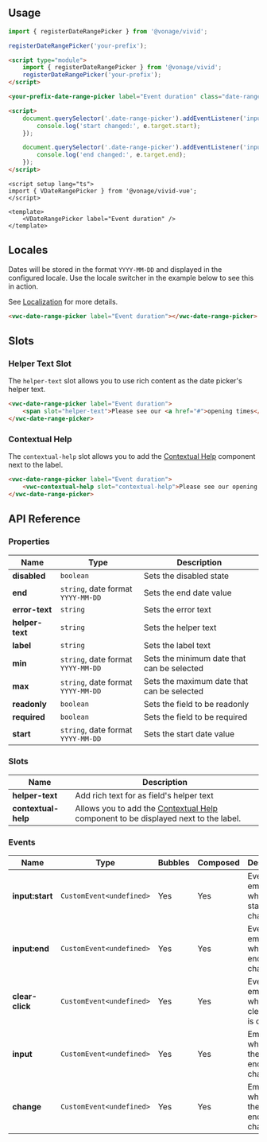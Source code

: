 ## Usage

<vwc-tabs gutters="none" activeid="vue-tab">
<vwc-tab label="Web component" id="web-tab"></vwc-tab>
<vwc-tab-panel>

```js
import { registerDateRangePicker } from '@vonage/vivid';

registerDateRangePicker('your-prefix');
```

```html preview 460px
<script type="module">
	import { registerDateRangePicker } from '@vonage/vivid';
	registerDateRangePicker('your-prefix');
</script>

<your-prefix-date-range-picker label="Event duration" class="date-range-picker"></your-prefix-date-range-picker>

<script>
	document.querySelector('.date-range-picker').addEventListener('input:start', (e) => {
		console.log('start changed:', e.target.start);
	});

	document.querySelector('.date-range-picker').addEventListener('input:end', (e) => {
		console.log('end changed:', e.target.end);
	});
</script>
```

</vwc-tab-panel>
<vwc-tab label="Vue" id="vue-tab"></vwc-tab>
<vwc-tab-panel>

```vue preview
<script setup lang="ts">
import { VDateRangePicker } from '@vonage/vivid-vue';
</script>

<template>
	<VDateRangePicker label="Event duration" />
</template>
```

</vwc-tab-panel>
</vwc-tabs>

## Locales

Dates will be stored in the format `YYYY-MM-DD` and displayed in the configured locale. Use the locale switcher in the example below to see this in action.

See [Localization](/guides/localization/) for more details.

```html preview locale-switcher 460px
<vwc-date-range-picker label="Event duration"></vwc-date-range-picker>
```

## Slots

### Helper Text Slot

The `helper-text` slot allows you to use rich content as the date picker's helper text.

```html preview 460px
<vwc-date-range-picker label="Event duration">
	<span slot="helper-text">Please see our <a href="#">opening times</a>.</span>
</vwc-date-range-picker>
```

### Contextual Help

The `contextual-help` slot allows you to add the [Contextual Help](/components/contextual-help/) component next to the label.

```html preview 460px
<vwc-date-range-picker label="Event duration">
	<vwc-contextual-help slot="contextual-help">Please see our opening times</vwc-contextual-help>
</vwc-date-range-picker>
```

## API Reference

### Properties

<div class="table-wrapper">

| Name            | Type                               | Description                                |
| --------------- | ---------------------------------- | ------------------------------------------ |
| **disabled**    | `boolean`                          | Sets the disabled state                    |
| **end**         | `string`, date format `YYYY-MM-DD` | Sets the end date value                    |
| **error-text**  | `string`                           | Sets the error text                        |
| **helper-text** | `string`                           | Sets the helper text                       |
| **label**       | `string`                           | Sets the label text                        |
| **min**         | `string`, date format `YYYY-MM-DD` | Sets the minimum date that can be selected |
| **max**         | `string`, date format `YYYY-MM-DD` | Sets the maximum date that can be selected |
| **readonly**    | `boolean`                          | Sets the field to be readonly              |
| **required**    | `boolean`                          | Sets the field to be required              |
| **start**       | `string`, date format `YYYY-MM-DD` | Sets the start date value                  |

</div>

### Slots

<div class="table-wrapper">

| Name                | Description                                                                                                        |
| ------------------- | ------------------------------------------------------------------------------------------------------------------ |
| **helper-text**     | Add rich text for as field's helper text                                                                           |
| **contextual-help** | Allows you to add the [Contextual Help](/components/contextual-help/) component to be displayed next to the label. |

</div>

### Events

<div class="table-wrapper">

| Name            | Type                      | Bubbles | Composed | Description                                        |
| --------------- | ------------------------- | ------- | -------- | -------------------------------------------------- |
| **input:start** | `CustomEvent<undefined>`  | Yes     | Yes      | Event emitted when the start value changes         |
| **input:end**   | `CustomEvent<undefined>`  | Yes     | Yes      | Event emitted when the end value changes           |
| **clear-click** | `CustomEvent<undefined> ` | Yes     | Yes      | Event emitted when the clear button is clicked.    |
| **input**       | `CustomEvent<undefined> ` | Yes     | Yes      | Emitted when either the start or end value changes |
| **change**      | `CustomEvent<undefined> ` | Yes     | Yes      | Emitted when either the start or end value changes |

</div>
